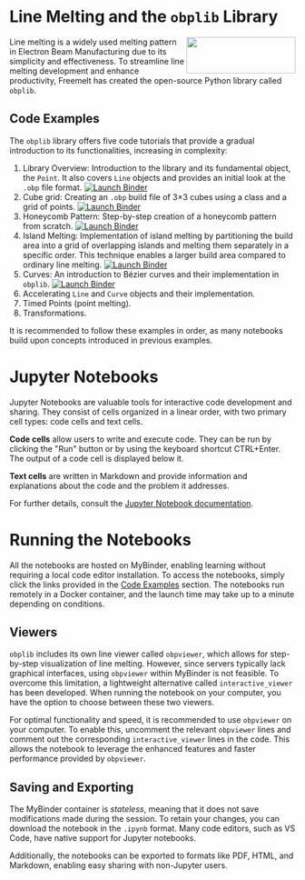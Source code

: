 # Line Melting and the `obplib` Library
<img align="right" width="192" height="64" src="https://freemelt.com/app/uploads/freemeltLogo-1.png">

Line melting is a widely used melting pattern in Electron Beam Manufacturing due to its simplicity and effectiveness. To streamline line melting development and enhance productivity, Freemelt has created the open-source Python library called `obplib`.

## Code Examples

The `obplib` library offers five code tutorials that provide a gradual introduction to its functionalities, increasing in complexity:

1. Library Overview: Introduction to the library and its fundamental object, the `Point`. It also covers `Line` objects and provides an initial look at the `.obp` file format. [![Launch Binder](https://mybinder.org/badge_logo.svg)](https://mybinder.org/v2/gh/olofficial/hex-test/main?labpath=introduction.ipynb)
2. Cube grid: Creating an `.obp` build file of 3$`\times`$3 cubes using a class and a grid of points. [![Launch Binder](https://mybinder.org/badge_logo.svg)](https://mybinder.org/v2/gh/olofficial/hex-test/main?labpath=cubes.ipynb)
3. Honeycomb Pattern: Step-by-step creation of a honeycomb pattern from scratch. [![Launch Binder](https://mybinder.org/badge_logo.svg)](https://mybinder.org/v2/gh/olofficial/hex-test/main?labpath=honeycomb.ipynb)
4. Island Melting: Implementation of island melting by partitioning the build area into a grid of overlapping islands and melting them separately in a specific order. This technique enables a larger build area compared to ordinary line melting. [![Launch Binder](https://mybinder.org/badge_logo.svg)](https://mybinder.org/v2/gh/olofficial/hex-test/main?labpath=islands.ipynb)
5. Curves: An introduction to Bézier curves and their implementation in `obplib`. [![Launch Binder](https://mybinder.org/badge_logo.svg)](https://mybinder.org/v2/gh/olofficial/hex-test/main?labpath=curves.ipynb)
6. Accelerating `Line` and `Curve` objects and their implementation.
7. Timed Points (point melting).
8. Transformations. 

It is recommended to follow these examples in order, as many notebooks build upon concepts introduced in previous examples.

# Jupyter Notebooks

Jupyter Notebooks are valuable tools for interactive code development and sharing. They consist of cells organized in a linear order, with two primary cell types: code cells and text cells.

**Code cells** allow users to write and execute code. They can be run by clicking the "Run" button or by using the keyboard shortcut CTRL+Enter. The output of a code cell is displayed below it.

**Text cells** are written in Markdown and provide information and explanations about the code and the problem it addresses.

For further details, consult the [Jupyter Notebook documentation](https://jupyter-notebook.readthedocs.io/).

# Running the Notebooks

All the notebooks are hosted on MyBinder, enabling learning without requiring a local code editor installation. To access the notebooks, simply click the links provided in the [Code Examples](#code-examples) section. The notebooks run remotely in a Docker container, and the launch time may take up to a minute depending on conditions.

## Viewers

`obplib` includes its own line viewer called `obpviewer`, which allows for step-by-step visualization of line melting. However, since servers typically lack graphical interfaces, using `obpviewer` within MyBinder is not feasible. To overcome this limitation, a lightweight alternative called `interactive_viewer` has been developed. When running the notebook on your computer, you have the option to choose between these two viewers.

For optimal functionality and speed, it is recommended to use `obpviewer` on your computer. To enable this, uncomment the relevant `obpviewer` lines and comment out the corresponding `interactive_viewer` lines in the code. This allows the notebook to leverage the enhanced features and faster performance provided by `obpviewer`.

## Saving and Exporting

The MyBinder container is *stateless*, meaning that it does not save modifications made during the session. To retain your changes, you can download the notebook in the `.ipynb` format. Many code editors, such as VS Code, have native support for Jupyter notebooks.

Additionally, the notebooks can be exported to formats like PDF, HTML, and Markdown, enabling easy sharing with non-Jupyter users.
